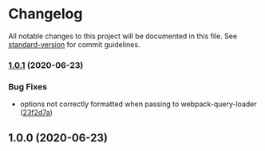 # Changelog

All notable changes to this project will be documented in this file. See [standard-version](https://github.com/conventional-changelog/standard-version) for commit guidelines.

### [1.0.1](https://github.com/CoolCyberBrain/webpack-image-srcset-loader/compare/v1.0.0...v1.0.1) (2020-06-23)


### Bug Fixes

* options not correctly formatted when passing to webpack-query-loader ([23f2d7a](https://github.com/CoolCyberBrain/webpack-image-srcset-loader/commit/23f2d7ad974a09d521f6abdaeb1c171cad07fad8))

## 1.0.0 (2020-06-23)
